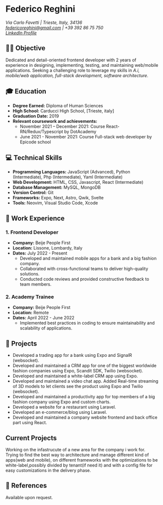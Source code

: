 # Federico Reghini
*Via Carlo Favetti | Trieste, Italy, 34136*  
*federicoreghini@gmail.com | +39 392 86 75 750*  
[*LinkedIn Profile*](https://www.linkedin.com/in/federico-reghini)

## 👨‍💻 Objective
Dedicated and detail-oriented frontend developer with 2 years of experience in designing, implementing, testing, and maintaining web/mobile applications. Seeking a challenging role to leverage my skills in *A.i, mobile/web application, full-stack development, software architecture*.

## 🎓 Education
- **Degree Earned:** Diploma of Human Sciences
- **High School:** Carducci High School, [Trieste, italy]
- **Graduation Date:** 2019
- **Relevant coursework and achievements:**
  - November 2021 – December 2021: Course React-RN/Redux/Typescript by DotAcademy
  - June 2021 - November 2021: Course Full-stack web developer by Epicode school

## 💻 Technical Skills
- **Programming Languages:** JavaScript (Advanced), Python (Intermediate), Php (Intermediate), Yaml (Intermediate)
- **Web Development:** HTML, CSS, Javascript, React (Intermediate)
- **Database Management:** MySQL, MongoDB
- **Version Control:** Git
- **Frameworks:** Expo, Next, Astro, Qwik, Svelte
- **Tools:** Neovim, Visual Studio Code, Xcode

## 💼 Work Experience
### 1. Frontend Developer
- **Company:** Beije People First
- **Location:** Lissone, Lombardy, Italy
- **Dates:** July 2022 - Present
  - Developed and maintained mobile apps for a bank and a big fashion company.
  - Collaborated with cross-functional teams to deliver high-quality solutions.
  - Conducted code reviews and provided constructive feedback to team members.

### 2. Academy Trainee
- **Company:** Beije People First
- **Location:** Remote
- **Dates:** April 2022 - June 2022
  - Implemented best practices in coding to ensure maintainability and scalability of applications.

## 🚀 Projects
- Developed a trading app for a bank using Expo and SignalR (websocket).
- Developed and maintained a CRM app for one of the biggest worldwide fashion companies using Expo, Scandit SDK, Twilio (websocket).
- Developed and maintained a white-label CRM app using Expo.
- Developed and maintained a video chat app. Added Real-time streaming of 3D models to let clients see the product using Expo and Twilio (websocket).
- Developed and maintained a productivity app for top members of a big fashion company using Expo and custom charts.
- Developed a website for a restaurant using Laravel.
- Developed an e-commerce/blog using Laravel.
- Developed and maintained a company website frontend and back office part using React.

## Current Projects
  Working on the infastrucute of a new area for the company i work for. Trying to find the best way to architecture and manage different kind of apps(web and mobile),
  on different frameworks with  the optimizations to be white-label,possibly divided by tenant(if need it) and with a config file for easy customizations in the 
  delivery phase.
  
## 📄 References
Available upon request.
